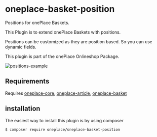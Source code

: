 # oneplace-basket-position

Positions for onePlace Baskets.

This Plugin is to extend onePlace Baskets with positions. 

Positions can be customized as they are position based. So you can
use dynamic fields.

This plugin is part of the onePlace Onlineshop Package.

![positions-example](http://docs.1plc.ch/img/basketpositions.jpg)

## Requirements

Requires [oneplace-core](https://github.com/OnePlc/PLC_X_Core), [oneplace-article](https://github.com/OnePlc/PLC_X_Article), [oneplace-basket](https://github.com/OnePlc/PLC_X_Basket)

## installation

The easiest way to install this plugin is by using composer
```bash
$ composer require oneplace/oneplace-basket-position
```